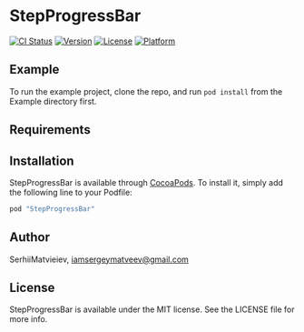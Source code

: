 # StepProgressBar

[![CI Status](http://img.shields.io/travis/SerhiiMatvieiev/StepProgressBar.svg?style=flat)](https://travis-ci.org/SerhiiMatvieiev/StepProgressBar)
[![Version](https://img.shields.io/cocoapods/v/StepProgressBar.svg?style=flat)](http://cocoapods.org/pods/StepProgressBar)
[![License](https://img.shields.io/cocoapods/l/StepProgressBar.svg?style=flat)](http://cocoapods.org/pods/StepProgressBar)
[![Platform](https://img.shields.io/cocoapods/p/StepProgressBar.svg?style=flat)](http://cocoapods.org/pods/StepProgressBar)

## Example

To run the example project, clone the repo, and run `pod install` from the Example directory first.

## Requirements

## Installation

StepProgressBar is available through [CocoaPods](http://cocoapods.org). To install
it, simply add the following line to your Podfile:

```ruby
pod "StepProgressBar"
```

## Author

SerhiiMatvieiev, iamsergeymatveev@gmail.com

## License

StepProgressBar is available under the MIT license. See the LICENSE file for more info.
